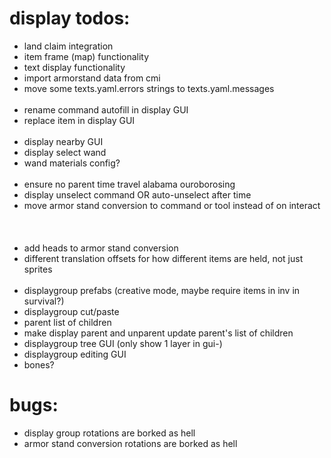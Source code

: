 # display todos:
- land claim integration
- item frame (map) functionality
- text display functionality
- import armorstand data from cmi
- move some texts.yaml.errors strings to texts.yaml.messages
</br></br>
- rename command autofill in display GUI
- replace item in display GUI
  </br></br>
- display nearby GUI
- display select wand
- wand materials config?
</br></br>
- ensure no parent time travel alabama ouroborosing
- display unselect command OR auto-unselect after time
- move armor stand conversion to command or tool instead of on interact
</br></br></br></br>
- add heads to armor stand conversion
- different translation offsets for how different items are held, not just sprites
</br></br>
- displaygroup prefabs (creative mode, maybe require items in inv in survival?)
- displaygroup cut/paste
- parent list of children
- make display parent and unparent update parent's list of children
- displaygroup tree GUI (only show 1 layer in gui-)
- displaygroup editing GUI
- bones?


# bugs:
- display group rotations are borked as hell
- armor stand conversion rotations are borked as hell
